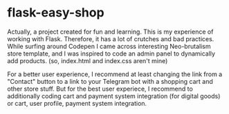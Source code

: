 # flask-easy-shop

Actually, a project created for fun and learning. This is my experience of working with Flask. Therefore, it has a lot of crutches and bad practices.
While surfing around Codepen I came across interesting Neo-brutalism store template, and I was inspired to code an admin panel to dynamically add products. (so, index.html and index.css aren't mine)

For a better user experience, I recommend at least changing the link from a "Contact" button to a link to your Telegram bot with a shopping cart and other store stuff.
But for the best user experiece, I recommend to additionally coding cart and payment system integration (for digital goods) or cart, user profile, payment system integration.
